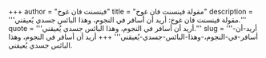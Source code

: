 +++
author = "فينسنت فان غوخ"
title = "مقولة فينسنت فان غوخ"
description = '''مقولة فينسنت فان غوخ: أريد أن أسافر في النجوم، وهذا البائس جسدي يُعيقني.'''
quote = '''أريد أن أسافر في النجوم، وهذا البائس جسدي يُعيقني.'''
slug = '''أريد-أن-أسافر-في-النجوم،-وهذا-البائس-جسدي-يُعيقني'''
+++
أريد أن أسافر في النجوم، وهذا البائس جسدي يُعيقني.
